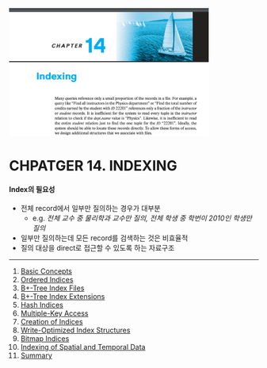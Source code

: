 <img src="img_1.png"  width="80%"/>

# CHPATGER 14. INDEXING

#### Index의 필요성

- 전체 record에서 일부만 질의하는 경우가 대부분
    - e.g. _전체 교수 중 물리학과 교수만 질의, 전체 학생 중 학번이 2010인 학생만 질의_
- 일부만 질의하는데 모든 record를 검색하는 것은 비효율적
- 질의 대상을 direct로 접근할 수 있도록 하는 자료구조

---

1. [Basic Concepts](1_Basic_Concepts/README.md)
2. [Ordered Indices](2_Ordered_Indices/README.md)
3. [B+-Tree Index Files](3_B+_Tree_Index_Files/README.md)
4. [B+-Tree Index Extensions](4_B+_Tree_Index_Extensions/README.md)
5. [Hash Indices](5_Hash_Indices/README.md)
6. [Multiple-Key Access](6_Multiple-Key_Access/README.md)
7. [Creation of Indices](7_Creation_of_Indices/README.md)
8. [Write-Optimized Index Structures](8_Write-Optimized_Index_Structures/README.md)
9. [Bitmap Indices](9_Bitmap_Indices/README.md)
10. [Indexing of Spatial and Temporal Data](10_Indexing_of_Spatial_and_Temporal_Data/README.md)
11. [Summary](11_Summary/README.md)
